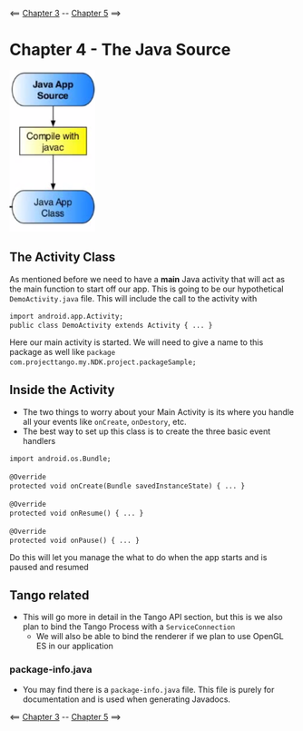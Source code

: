 <== [Chapter 3](./Chapter_03.md) -- [Chapter 5](./Chapter_05.md) ==>

# Chapter 4 - The Java Source

![Java Main Activity](../Images/Main_Activity.png)

## The Activity Class
As mentioned before we need to have a **main** Java activity that will act as the main function to start off our app. This is going to be our hypothetical `DemoActivity.java` file. This will include the call to the activity with
```
import android.app.Activity;
public class DemoActivity extends Activity { ... }
```

Here our main activity is started. We will need to give a name to this package as well like `package com.projecttango.my.NDK.project.packageSample;`

## Inside the Activity
* The two things to worry about your Main Activity is its where you handle all your events like `onCreate`, `onDestory`, etc.
* The best way to set up this class is to create the three basic event handlers
```
import android.os.Bundle;

@Override
protected void onCreate(Bundle savedInstanceState) { ... }

@Override
protected void onResume() { ... }

@Override
protected void onPause() { ... }

```

Do this will let you manage the what to do when the app starts and is paused and resumed

## Tango related
* This will go more in detail in the Tango API section, but this is we also plan to bind the Tango Process with a `ServiceConnection`
	*  We will also be able to bind the renderer if we plan to use OpenGL ES in our application

### package-info.java
* You may find there is a `package-info.java` file. This file is purely for documentation and is used when generating Javadocs.

<== [Chapter 3](./Chapter_03.md) -- [Chapter 5](./Chapter_05.md) ==>